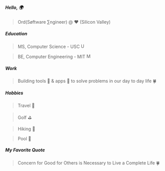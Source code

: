 
<p></p>
<p>
  <div id="owl" class='owl'>
    <div class='obody'>
      <div class='owing'></div>
      <div class='owing'></div>
      <div class='ofeet'></div>
      <div class='ofeet right'></div>
      <div class='ofeather'></div>
    </div>
    <div class='ohead'>
      <div class='oeyes'>
        <div class='beak'></div>
        <div class='oeye'>
          <div class='pupil'></div>
        </div>
        <div class='oeye'>
          <div class='pupil'></div>
        </div>
      </div>
    </div>
  </div>
</p>
<p></p>

##### Hello, 🌍

> Ord(Søftware ∑ngineer) @ ❤️ (Silicon Valley)

##### Education

> MS, Computer Science - USC <img width="15" height="15" alt="USC_Trojan_Logo" src="https://github.com/user-attachments/assets/2268e526-942c-4d4b-84f4-08584a948b1a" />

> BE, Computer Engineering - MIT <img width="15" height="15" alt="MIT_Logo" src="https://github.com/user-attachments/assets/2adb1d9b-62c2-4393-8c21-56c0c1f4b05c" />


##### Work

> Building tools 🔧 & apps 📲 to solve problems in our day to day life 🍀

##### Hobbies

> Travel 🛫

> Golf ⛳️

> Hiking 🗻

> Pool 🌊

##### My Favorite Quote

> Concern for Good for Others is Necessary to Live a Complete Life 🍀


<p></p>
<p></p>
<p></p>
<p>
	<div class="forest">
		<div class="tree">
			<div class="bunny" role="img" aria-labelledby="alt">
			    <div class="body">
			        <div class="arm left-arm"></div>
			        <div class="arm right-arm"></div>
			        <div class="leg left-leg"></div>
			        <div class="leg right-leg"></div>
			    </div>
			    <div class="ear left-ear"></div>
			    <div class="ear right-ear"></div>
			    <div class="hair-back"></div>
			    <div class="head">
			        <div class="hair"></div>
			        <div class="cheek left-cheek"></div>
			        <div class="cheek right-cheek"></div>
			        <div class="eye left-eye"></div>
			        <div class="eye right-eye"></div>
			        <div class="mouth"></div>
			        <div class="nose"></div>
			    </div>
			</div>
		</div>			
		<div class="tree"></div>		
		<div class="tree">
			<div class="butterfly hb">
			  <div class="wing-bottom ha hb"></div>
			  <div class="wing-top ha hb">
			    <div class="dots r"></div>
			  </div>
			  <div class="wing-bottom ha hb"></div>
			  <div class="wing-top ha hb">
			    <div class="dots r"></div>
			  </div>
			  <div class="body r ha hb"></div>
			  <div class="antenna r cat ha hb"></div>
			</div>
		</div>		
		<div class="tree"></div>
		<div class="land left"></div>
		<div class="land right"></div>
		<div class="mountain left"></div>
		<div class="mountain center"></div>
		<div class="mountain right"></div>
	</div>	
	<div class="cloud-container">
		<div class="cloud"></div>
		<div class="cloud center"></div>
		<div class="cloud"></div>
		<div class="cloud center"></div>
		<div class="cloud center small"></div>
		<div class="cloud center small"></div>
	</div>
</p>
